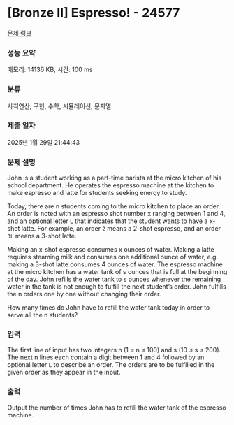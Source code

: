 # [Bronze II] Espresso! - 24577 

[문제 링크](https://www.acmicpc.net/problem/24577) 

### 성능 요약

메모리: 14136 KB, 시간: 100 ms

### 분류

사칙연산, 구현, 수학, 시뮬레이션, 문자열

### 제출 일자

2025년 1월 29일 21:44:43

### 문제 설명

<p>John is a student working as a part-time barista at the micro kitchen of his school department. He operates the espresso machine at the kitchen to make espresso and latte for students seeking energy to study.</p>

<p>Today, there are n students coming to the micro kitchen to place an order. An order is noted with an espresso shot number x ranging between 1 and 4, and an optional letter <code>L</code> that indicates that the student wants to have a x-shot latte. For example, an order <code>2</code> means a 2-shot espresso, and an order <code>3L</code> means a 3-shot latte.</p>

<p>Making an x-shot espresso consumes x ounces of water. Making a latte requires steaming milk and consumes one additional ounce of water, e.g. making a 3-shot latte consumes 4 ounces of water. The espresso machine at the micro kitchen has a water tank of s ounces that is full at the beginning of the day. John refills the water tank to s ounces whenever the remaining water in the tank is not enough to fulfill the next student’s order. John fulfills the n orders one by one without changing their order.</p>

<p>How many times do John have to refill the water tank today in order to serve all the n students?</p>

### 입력 

 <p>The first line of input has two integers n (1 ≤ n ≤ 100) and s (10 ≤ s ≤ 200). The next n lines each contain a digit between 1 and 4 followed by an optional letter <code>L</code> to describe an order. The orders are to be fulfilled in the given order as they appear in the input.</p>

### 출력 

 <p>Output the number of times John has to refill the water tank of the espresso machine.</p>

